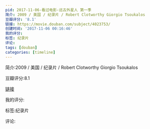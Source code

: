 ```yaml
---
pid: 2017-11-06-看过电影-远古外星人 第一季
简介: 2009 / 美国 / 纪录片 / Robert Clotworthy Giorgio Tsoukalos
豆瓣评分: '8.1'
链接: https://movie.douban.com/subject/4023753/
创建时间: '2017-11-06 00:16:46'
我的评分:
标签: 纪录片
评论:
tags: [douban]
categories: [timeline]
---
```

简介:2009 / 美国 / 纪录片 / Robert Clotworthy Giorgio Tsoukalos

豆瓣评分:8.1

[链接](https://movie.douban.com/subject/4023753/)

我的评分:

标签:纪录片

评论:

